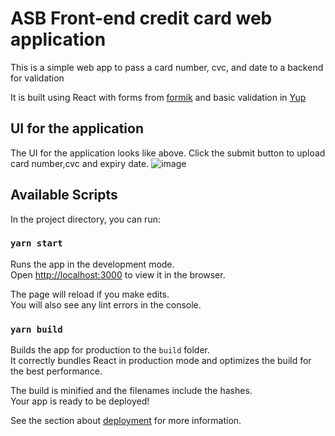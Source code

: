 # ASB Front-end credit card web application
This is a simple web app to pass a card number, cvc, and date to a backend for validation

It is built using React with forms from [formik](https://formik.org/) and basic validation in [Yup](https://www.npmjs.com/package/yup)

## UI for the application
The UI for the application looks like above.
Click the submit button to upload card number,cvc and expiry date. 
![image](https://user-images.githubusercontent.com/27046313/126064988-e16bb860-3282-4c76-a48c-76249ee6ed98.png)

## Available Scripts

In the project directory, you can run:

### `yarn start`

Runs the app in the development mode.\
Open [http://localhost:3000](http://localhost:3000) to view it in the browser.

The page will reload if you make edits.\
You will also see any lint errors in the console.

### `yarn build`

Builds the app for production to the `build` folder.\
It correctly bundles React in production mode and optimizes the build for the best performance.

The build is minified and the filenames include the hashes.\
Your app is ready to be deployed!

See the section about [deployment](https://facebook.github.io/create-react-app/docs/deployment) for more information.
